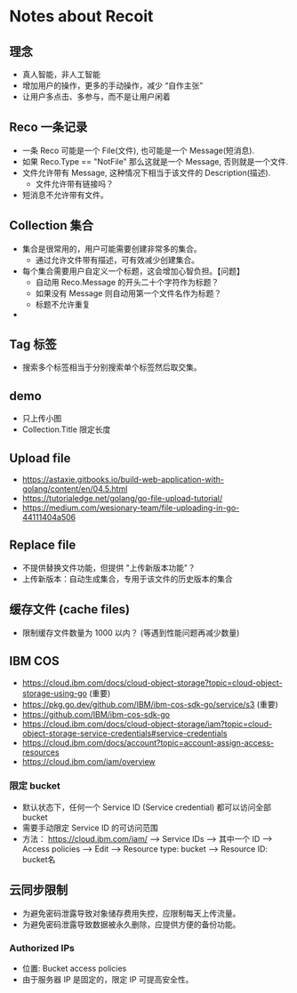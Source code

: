 # Notes about Recoit



## 理念

- 真人智能，非人工智能
- 增加用户的操作，更多的手动操作，减少 “自作主张”
- 让用户多点击、多参与，而不是让用户闲着



## Reco 一条记录

- 一条 Reco 可能是一个 File(文件), 也可能是一个 Message(短消息).
- 如果 Reco.Type == "NotFile" 那么这就是一个 Message, 否则就是一个文件.
- 文件允许带有 Message, 这种情况下相当于该文件的 Description(描述).
  - 文件允许带有链接吗？
- 短消息不允许带有文件。



## Collection 集合

- 集合是很常用的，用户可能需要创建非常多的集合。
  - 通过允许文件带有描述，可有效减少创建集合。
- 每个集合需要用户自定义一个标题，这会增加心智负担。【问题】
  - 自动用 Reco.Message 的开头二十个字符作为标题？
  - 如果没有 Message 则自动用第一个文件名作为标题？
  - 标题不允许重复
- 



## Tag 标签

- 搜索多个标签相当于分别搜索单个标签然后取交集。



## demo

- 只上传小图
- Collection.Title 限定长度



## Upload file

- https://astaxie.gitbooks.io/build-web-application-with-golang/content/en/04.5.html
- https://tutorialedge.net/golang/go-file-upload-tutorial/
- https://medium.com/wesionary-team/file-uploading-in-go-44111404a506



## Replace file

- 不提供替换文件功能，但提供 "上传新版本功能"？
- 上传新版本：自动生成集合，专用于该文件的历史版本的集合



## 缓存文件 (cache files)

- 限制缓存文件数量为 1000 以内？ (等遇到性能问题再减少数量)



## IBM COS

- https://cloud.ibm.com/docs/cloud-object-storage?topic=cloud-object-storage-using-go (重要)
- https://pkg.go.dev/github.com/IBM/ibm-cos-sdk-go/service/s3 (重要)
- https://github.com/IBM/ibm-cos-sdk-go
- https://cloud.ibm.com/docs/cloud-object-storage/iam?topic=cloud-object-storage-service-credentials#service-credentials
- https://cloud.ibm.com/docs/account?topic=account-assign-access-resources
- https://cloud.ibm.com/iam/overview



### 限定 bucket

- 默认状态下，任何一个 Service ID (Service credential) 都可以访问全部 bucket
- 需要手动限定 Service ID 的可访问范围
- 方法： https://cloud.ibm.com/iam/ --> Service IDs --> 其中一个 ID --> Access policies --> Edit --> Resource type: bucket --> Resource ID: bucket名



## 云同步限制

- 为避免密码泄露导致对象储存费用失控，应限制每天上传流量。
- 为避免密码泄露导致数据被永久删除，应提供方便的备份功能。

### Authorized IPs

- 位置: Bucket access policies
- 由于服务器 IP 是固定的，限定 IP 可提高安全性。


